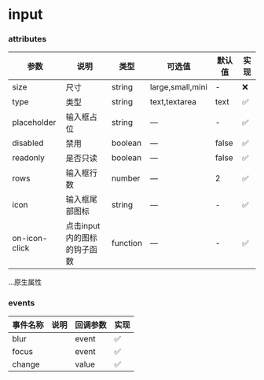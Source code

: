 # input

### attributes
| 参数      | 说明          | 类型      | 可选值                           | 默认值  | 实现 |
|---------- |-------------- |---------- |--------------------------------  |-------- |-------- |
| size | 尺寸 | string | large,small,mini | - | ❌ |
| type | 类型 | string | text,textarea | text | ✅ |
| placeholder | 输入框占位 | string | — | - | ✅ |
| disabled | 禁用 | boolean | — | false | ✅ |
| readonly | 是否只读 | boolean | — | false | ✅ |
| rows | 输入框行数 | number | — | 2 | ✅ |
| icon | 输入框尾部图标 | string | — | - | ✅ |
| on-icon-click | 点击input内的图标的钩子函数 | function | — | - | ✅ |

...原生属性

### events
| 事件名称 | 说明 | 回调参数 | 实现 |
|---------|--------|---------|-------- |
| blur |  | event | ✅ |
| focus |  | event | ✅ |
| change |  | value | ✅ |

